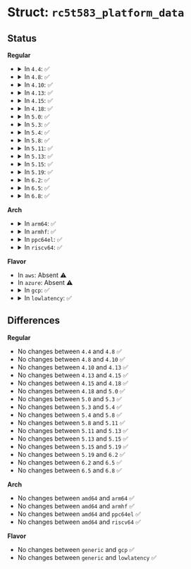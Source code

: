 # Struct: <code>rc5t583_platform_data</code>

## Status
<b>Regular</b>
<ul>
<li>
<details>
<summary>In <code>4.4</code>: ✅</summary>

```c
struct rc5t583_platform_data {
    int irq_base;
    int gpio_base;
    bool enable_shutdown;
    int regulator_deepsleep_slot[14];
    long unsigned int regulator_ext_pwr_control[14];
    struct regulator_init_data * reg_init_data[14];
};
```
</details>
</li>
<li>
<details>
<summary>In <code>4.8</code>: ✅</summary>

```c
struct rc5t583_platform_data {
    int irq_base;
    int gpio_base;
    bool enable_shutdown;
    int regulator_deepsleep_slot[14];
    long unsigned int regulator_ext_pwr_control[14];
    struct regulator_init_data * reg_init_data[14];
};
```
</details>
</li>
<li>
<details>
<summary>In <code>4.10</code>: ✅</summary>

```c
struct rc5t583_platform_data {
    int irq_base;
    int gpio_base;
    bool enable_shutdown;
    int regulator_deepsleep_slot[14];
    long unsigned int regulator_ext_pwr_control[14];
    struct regulator_init_data * reg_init_data[14];
};
```
</details>
</li>
<li>
<details>
<summary>In <code>4.13</code>: ✅</summary>

```c
struct rc5t583_platform_data {
    int irq_base;
    int gpio_base;
    bool enable_shutdown;
    int regulator_deepsleep_slot[14];
    long unsigned int regulator_ext_pwr_control[14];
    struct regulator_init_data * reg_init_data[14];
};
```
</details>
</li>
<li>
<details>
<summary>In <code>4.15</code>: ✅</summary>

```c
struct rc5t583_platform_data {
    int irq_base;
    int gpio_base;
    bool enable_shutdown;
    int regulator_deepsleep_slot[14];
    long unsigned int regulator_ext_pwr_control[14];
    struct regulator_init_data * reg_init_data[14];
};
```
</details>
</li>
<li>
<details>
<summary>In <code>4.18</code>: ✅</summary>

```c
struct rc5t583_platform_data {
    int irq_base;
    int gpio_base;
    bool enable_shutdown;
    int regulator_deepsleep_slot[14];
    long unsigned int regulator_ext_pwr_control[14];
    struct regulator_init_data * reg_init_data[14];
};
```
</details>
</li>
<li>
<details>
<summary>In <code>5.0</code>: ✅</summary>

```c
struct rc5t583_platform_data {
    int irq_base;
    int gpio_base;
    bool enable_shutdown;
    int regulator_deepsleep_slot[14];
    long unsigned int regulator_ext_pwr_control[14];
    struct regulator_init_data * reg_init_data[14];
};
```
</details>
</li>
<li>
<details>
<summary>In <code>5.3</code>: ✅</summary>

```c
struct rc5t583_platform_data {
    int irq_base;
    int gpio_base;
    bool enable_shutdown;
    int regulator_deepsleep_slot[14];
    long unsigned int regulator_ext_pwr_control[14];
    struct regulator_init_data * reg_init_data[14];
};
```
</details>
</li>
<li>
<details>
<summary>In <code>5.4</code>: ✅</summary>

```c
struct rc5t583_platform_data {
    int irq_base;
    int gpio_base;
    bool enable_shutdown;
    int regulator_deepsleep_slot[14];
    long unsigned int regulator_ext_pwr_control[14];
    struct regulator_init_data * reg_init_data[14];
};
```
</details>
</li>
<li>
<details>
<summary>In <code>5.8</code>: ✅</summary>

```c
struct rc5t583_platform_data {
    int irq_base;
    int gpio_base;
    bool enable_shutdown;
    int regulator_deepsleep_slot[14];
    long unsigned int regulator_ext_pwr_control[14];
    struct regulator_init_data * reg_init_data[14];
};
```
</details>
</li>
<li>
<details>
<summary>In <code>5.11</code>: ✅</summary>

```c
struct rc5t583_platform_data {
    int irq_base;
    int gpio_base;
    bool enable_shutdown;
    int regulator_deepsleep_slot[14];
    long unsigned int regulator_ext_pwr_control[14];
    struct regulator_init_data * reg_init_data[14];
};
```
</details>
</li>
<li>
<details>
<summary>In <code>5.13</code>: ✅</summary>

```c
struct rc5t583_platform_data {
    int irq_base;
    int gpio_base;
    bool enable_shutdown;
    int regulator_deepsleep_slot[14];
    long unsigned int regulator_ext_pwr_control[14];
    struct regulator_init_data * reg_init_data[14];
};
```
</details>
</li>
<li>
<details>
<summary>In <code>5.15</code>: ✅</summary>

```c
struct rc5t583_platform_data {
    int irq_base;
    int gpio_base;
    bool enable_shutdown;
    int regulator_deepsleep_slot[14];
    long unsigned int regulator_ext_pwr_control[14];
    struct regulator_init_data * reg_init_data[14];
};
```
</details>
</li>
<li>
<details>
<summary>In <code>5.19</code>: ✅</summary>

```c
struct rc5t583_platform_data {
    int irq_base;
    int gpio_base;
    bool enable_shutdown;
    int regulator_deepsleep_slot[14];
    long unsigned int regulator_ext_pwr_control[14];
    struct regulator_init_data * reg_init_data[14];
};
```
</details>
</li>
<li>
<details>
<summary>In <code>6.2</code>: ✅</summary>

```c
struct rc5t583_platform_data {
    int irq_base;
    int gpio_base;
    bool enable_shutdown;
    int regulator_deepsleep_slot[14];
    long unsigned int regulator_ext_pwr_control[14];
    struct regulator_init_data * reg_init_data[14];
};
```
</details>
</li>
<li>
<details>
<summary>In <code>6.5</code>: ✅</summary>

```c
struct rc5t583_platform_data {
    int irq_base;
    int gpio_base;
    bool enable_shutdown;
    int regulator_deepsleep_slot[14];
    long unsigned int regulator_ext_pwr_control[14];
    struct regulator_init_data * reg_init_data[14];
};
```
</details>
</li>
<li>
<details>
<summary>In <code>6.8</code>: ✅</summary>

```c
struct rc5t583_platform_data {
    int irq_base;
    int gpio_base;
    bool enable_shutdown;
    int regulator_deepsleep_slot[14];
    long unsigned int regulator_ext_pwr_control[14];
    struct regulator_init_data * reg_init_data[14];
};
```
</details>
</li>
</ul>
<b>Arch</b>
<ul>
<li>
<details>
<summary>In <code>arm64</code>: ✅</summary>

```c
struct rc5t583_platform_data {
    int irq_base;
    int gpio_base;
    bool enable_shutdown;
    int regulator_deepsleep_slot[14];
    long unsigned int regulator_ext_pwr_control[14];
    struct regulator_init_data * reg_init_data[14];
};
```
</details>
</li>
<li>
<details>
<summary>In <code>armhf</code>: ✅</summary>

```c
struct rc5t583_platform_data {
    int irq_base;
    int gpio_base;
    bool enable_shutdown;
    int regulator_deepsleep_slot[14];
    long unsigned int regulator_ext_pwr_control[14];
    struct regulator_init_data * reg_init_data[14];
};
```
</details>
</li>
<li>
<details>
<summary>In <code>ppc64el</code>: ✅</summary>

```c
struct rc5t583_platform_data {
    int irq_base;
    int gpio_base;
    bool enable_shutdown;
    int regulator_deepsleep_slot[14];
    long unsigned int regulator_ext_pwr_control[14];
    struct regulator_init_data * reg_init_data[14];
};
```
</details>
</li>
<li>
<details>
<summary>In <code>riscv64</code>: ✅</summary>

```c
struct rc5t583_platform_data {
    int irq_base;
    int gpio_base;
    bool enable_shutdown;
    int regulator_deepsleep_slot[14];
    long unsigned int regulator_ext_pwr_control[14];
    struct regulator_init_data * reg_init_data[14];
};
```
</details>
</li>
</ul>
<b>Flavor</b>
<ul>
<li>
In <code>aws</code>: Absent ⚠️
</li>
<li>
In <code>azure</code>: Absent ⚠️
</li>
<li>
<details>
<summary>In <code>gcp</code>: ✅</summary>

```c
struct rc5t583_platform_data {
    int irq_base;
    int gpio_base;
    bool enable_shutdown;
    int regulator_deepsleep_slot[14];
    long unsigned int regulator_ext_pwr_control[14];
    struct regulator_init_data * reg_init_data[14];
};
```
</details>
</li>
<li>
<details>
<summary>In <code>lowlatency</code>: ✅</summary>

```c
struct rc5t583_platform_data {
    int irq_base;
    int gpio_base;
    bool enable_shutdown;
    int regulator_deepsleep_slot[14];
    long unsigned int regulator_ext_pwr_control[14];
    struct regulator_init_data * reg_init_data[14];
};
```
</details>
</li>
</ul>

## Differences
<b>Regular</b>
<ul>
<li>
No changes between <code>4.4</code> and <code>4.8</code> ✅
</li>
<li>
No changes between <code>4.8</code> and <code>4.10</code> ✅
</li>
<li>
No changes between <code>4.10</code> and <code>4.13</code> ✅
</li>
<li>
No changes between <code>4.13</code> and <code>4.15</code> ✅
</li>
<li>
No changes between <code>4.15</code> and <code>4.18</code> ✅
</li>
<li>
No changes between <code>4.18</code> and <code>5.0</code> ✅
</li>
<li>
No changes between <code>5.0</code> and <code>5.3</code> ✅
</li>
<li>
No changes between <code>5.3</code> and <code>5.4</code> ✅
</li>
<li>
No changes between <code>5.4</code> and <code>5.8</code> ✅
</li>
<li>
No changes between <code>5.8</code> and <code>5.11</code> ✅
</li>
<li>
No changes between <code>5.11</code> and <code>5.13</code> ✅
</li>
<li>
No changes between <code>5.13</code> and <code>5.15</code> ✅
</li>
<li>
No changes between <code>5.15</code> and <code>5.19</code> ✅
</li>
<li>
No changes between <code>5.19</code> and <code>6.2</code> ✅
</li>
<li>
No changes between <code>6.2</code> and <code>6.5</code> ✅
</li>
<li>
No changes between <code>6.5</code> and <code>6.8</code> ✅
</li>
</ul>
<b>Arch</b>
<ul>
<li>
No changes between <code>amd64</code> and <code>arm64</code> ✅
</li>
<li>
No changes between <code>amd64</code> and <code>armhf</code> ✅
</li>
<li>
No changes between <code>amd64</code> and <code>ppc64el</code> ✅
</li>
<li>
No changes between <code>amd64</code> and <code>riscv64</code> ✅
</li>
</ul>
<b>Flavor</b>
<ul>
<li>
No changes between <code>generic</code> and <code>gcp</code> ✅
</li>
<li>
No changes between <code>generic</code> and <code>lowlatency</code> ✅
</li>
</ul>
